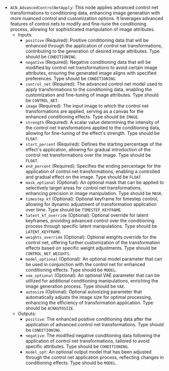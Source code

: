 - `ACN_AdvancedControlNetApply`: This node applies advanced control net transformations to conditioning data, enhancing image generation with more nuanced control and customization options. It leverages advanced features of control nets to modify and fine-tune the conditioning process, allowing for sophisticated manipulation of image attributes.
    - Inputs:
        - `positive` (Required): Positive conditioning data that will be enhanced through the application of control net transformations, contributing to the generation of desired image attributes. Type should be `CONDITIONING`.
        - `negative` (Required): Negative conditioning data that will be modified by control net transformations to avoid certain image attributes, ensuring the generated image aligns with specified preferences. Type should be `CONDITIONING`.
        - `control_net` (Required): The advanced control net model used to apply transformations to the conditioning data, enabling the customization and fine-tuning of image attributes. Type should be `CONTROL_NET`.
        - `image` (Required): The input image to which the control net transformations are applied, serving as a canvas for the enhanced conditioning effects. Type should be `IMAGE`.
        - `strength` (Required): A scalar value determining the intensity of the control net transformations applied to the conditioning data, allowing for fine-tuning of the effect's strength. Type should be `FLOAT`.
        - `start_percent` (Required): Defines the starting percentage of the effect's application, allowing for gradual introduction of the control net transformations over the image. Type should be `FLOAT`.
        - `end_percent` (Required): Specifies the ending percentage for the application of control net transformations, enabling a controlled and gradual effect on the image. Type should be `FLOAT`.
        - `mask_optional` (Optional): An optional mask that can be applied to selectively target areas for control net transformations, enhancing precision in image manipulation. Type should be `MASK`.
        - `timestep_kf` (Optional): Optional keyframe for timestep control, allowing for dynamic adjustment of transformation application over time. Type should be `TIMESTEP_KEYFRAME`.
        - `latent_kf_override` (Optional): Optional override for latent keyframes, providing advanced control over the conditioning process through specific latent manipulations. Type should be `LATENT_KEYFRAME`.
        - `weights_override` (Optional): Optional weights override for the control net, offering further customization of the transformation effects based on specific weight adjustments. Type should be `CONTROL_NET_WEIGHTS`.
        - `model_optional` (Optional): An optional model parameter that can be used in conjunction with the control net for enhanced conditioning effects. Type should be `MODEL`.
        - `vae_optional` (Optional): An optional VAE parameter that can be utilized for additional conditioning manipulations, enriching the image generation process. Type should be `VAE`.
        - `autosize` (Optional): Optional autosizing parameter that automatically adjusts the image size for optimal processing, enhancing the efficiency of transformation application. Type should be `ACNAUTOSIZE`.
    - Outputs:
        - `positive`: The enhanced positive conditioning data after the application of advanced control net transformations. Type should be `CONDITIONING`.
        - `negative`: The modified negative conditioning data following the application of control net transformations, tailored to avoid specific attributes. Type should be `CONDITIONING`.
        - `model_opt`: An optional output model that has been adjusted through the control net application process, reflecting changes in conditioning effects. Type should be `MODEL`.
